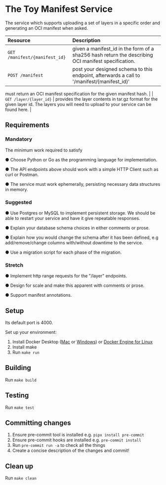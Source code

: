 # The Toy Manifest Service

The service which supports uploading a set of layers in a specific
order and generating an ​OCI manifest​ when asked.

| Resource | Description |
| :--------- | :------------- |
| `GET /manifest/{manifest_id}` | given a manifest_id in the form of a sha256 hash return the describing OCI manifest specification. |
| `POST /manifest` | post your designed schema to this endpoint, afterwards a call to '/manifest/{manifest_id}'
must return an OCI manifest specification for the given manifest
hash. |
| `GET /layer/{layer_id}` |  provides the layer contents in tar.gz format for the given layer id. The layers you will need to upload to your service ​can be found here​. |

## Requirements

### Mandatory

The minimum work required to satisfy

   ● Choose Python or Go as the programming language for implementation.

   ● The API endpoints above should work with a simple HTTP Client such
   as curl or Postman.

   ● The service must work ephemerally, persisting necessary data structures in memory.

### Suggested

   ● Use Postgres or MySQL to implement persistent storage. We should be
     able to restart your service and have it give repeatable responses.
 
   ● Explain your database schema choices in either comments or prose.
 
   ● Explain how you would change the schema after it has been defined,
    e.g add/remove/change columns with/without downtime to the service.
 
   ● Use a migration script for each phase of the migration.

### Stretch

   ● Implement http range requests for the "/layer" endpoints.

   ● Design for scale and make this apparent with comments or prose.

   ● Support ​manifest annotations​.

## Setup

Its default port is 4000.

Set up your environment:

1. Install Docker Desktop ([Mac](https://docs.docker.com/docker-for-mac/install/) or [Windows](https://docs.docker.com/docker-for-windows/install-windows-home/)) or [Docker Engine for Linux](https://docs.docker.com/engine/install/#server)
1. Install make
1. Run `make run`

## Building

Run `make build`

## Testing

Run `make test`

## Committing changes

1. Ensure pre-commit tool is installed e.g. `pipx install pre-commit`
1. Ensure pre-commit hooks are installed e.g. `pre-commit install`
1. Run `pre-commit run -a` to check all the things
1. Create a concise description of the changes and commit!

## Clean up

Run `make clean`
